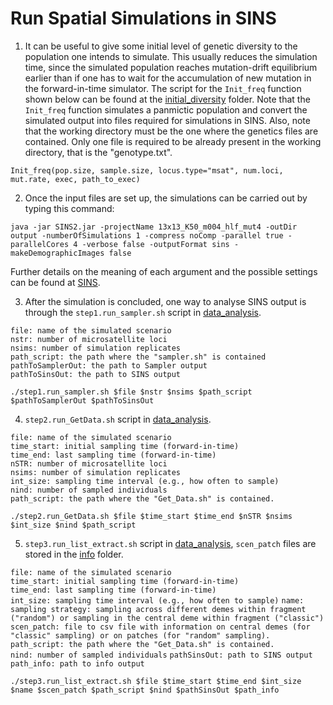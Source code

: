 # Run Spatial Simulations in SINS

1) It can be useful to give some initial level of genetic diversity to the population one intends to simulate. This usually reduces the simulation time, since the simulated population reaches mutation-drift equilibrium earlier than if one has to wait for the accumulation of new mutation in the forward-in-time simulator. The script for the `Init_freq` function shown below can be found at the [initial_diversity](initial_diversity) folder. Note that the `Init_freq` function simulates a panmictic population and convert the simulated output into files required for simulations in SINS. Also, note that the working directory must be the one where the genetics files are contained. Only one file is required to be already present in the working directory, that is the "genotype.txt".

`Init_freq(pop.size, sample.size, locus.type="msat", num.loci, mut.rate, exec, path_to_exec)`

2) Once the input files are set up, the simulations can be carried out by typing this command:

`java -jar SINS2.jar -projectName 13x13_K50_m004_hlf_mut4 -outDir output -numberOfSimulations 1 -compress noComp -parallel true -parallelCores 4 -verbose false -outputFormat sins -makeDemographicImages false`

Further details on the meaning of each argument and the possible settings can be found at [SINS](https://github.com/PopConGen/SINS).

3) After the simulation is concluded, one way to analyse SINS output is through the `step1.run_sampler.sh` script in [data_analysis](data_analysis).

`file: name of the simulated scenario`  
`nstr: number of microsatellite loci`  
`nsims: number of simulation replicates`  
`path_script: the path where the "sampler.sh" is contained`  
`pathToSamplerOut: the path to Sampler output`  
`pathToSinsOut: the path to SINS output`  

`./step1.run_sampler.sh $file $nstr $nsims $path_script $pathToSamplerOut $pathToSinsOut`

4) `step2.run_GetData.sh` script in [data_analysis](data_analysis).

`file: name of the simulated scenario`  
`time_start: initial sampling time (forward-in-time)`  
`time_end: last sampling time (forward-in-time)`  
`nSTR: number of microsatellite loci`  
`nsims: number of simulation replicates`  
`int_size: sampling time interval (e.g., how often to sample)`  
`nind: number of sampled individuals`  
`path_script: the path where the "Get_Data.sh" is contained.`  

`./step2.run_GetData.sh $file $time_start $time_end $nSTR $nsims $int_size $nind $path_script`

5) `step3.run_list_extract.sh` script in [data_analysis](data_analysis), `scen_patch` files are stored in the [info](../info) folder.

`file: name of the simulated scenario`  
`time_start: initial sampling time (forward-in-time)`  
`time_end: last sampling time (forward-in-time)`  
`int_size: sampling time interval (e.g., how often to sample)` 
`name: sampling strategy: sampling across different demes within fragment ("random") or sampling in the central deme within fragment ("classic")`  
`scen_patch: file to csv file with information on central demes (for "classic" sampling) or on patches (for "random" sampling).`  
`path_script: the path where the "Get_Data.sh" is contained.`  
`nind: number of sampled individuals` 
`pathSinsOut: path to SINS output`    
`path_info: path to info output`  

`./step3.run_list_extract.sh $file $time_start $time_end $int_size $name $scen_patch $path_script $nind $pathSinsOut $path_info`
